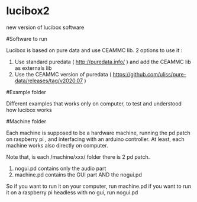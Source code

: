 # lucibox2

new version of lucibox software

#Software to run

Lucibox is based on pure data and use CEAMMC lib.
2 options to use it :

1) Use standard puredata ( http://puredata.info/ ) and add the CEAMMC lib as externals lib
2) Use the CEAMMC version of puredata ( https://github.com/uliss/pure-data/releases/tag/v2020.07 )

#Example folder

Different examples that works only on computer, to test and understood how lucibox works

#Machine folder

Each machine is supposed to be a hardware machine, running the pd patch on raspberry pi , and interfacing with an arduino controller.
At least, each machine works also directly on computer.

Note that, is each /machine/xxx/ folder there is 2 pd patch.
1) nogui.pd contains only the audio part
2) machine.pd contains the GUI part AND the nogui.pd 

So if you want to run it on your computer, run machine.pd
if you want to run it on a raspberry pi headless with no gui, run nogui.pd

